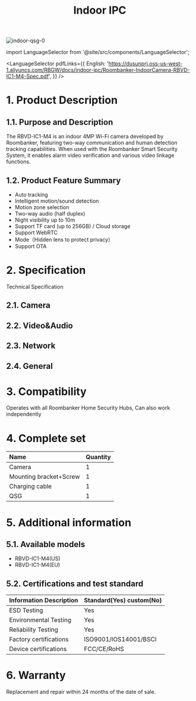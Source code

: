 ﻿---
description: Roombanker Indoor IPC.
title: Indoor IPC
tags:
- Indoor IPC spec
---

![indoor-qsg-0](https://dusunprj.oss-us-west-1.aliyuncs.com/RBGW/pic/indoor-ipc/spec/indoor-spec-1.png)

import LanguageSelector from '@site/src/components/LanguageSelector';

<LanguageSelector pdfLinks={{
  English: 'https://dusunprj.oss-us-west-1.aliyuncs.com/RBGW/docs/indoor-ipc/Roombanker-IndoorCamera-RBVD-IC1-M4-Spec.pdf',
}} />

# 1. Product Description
## 1.1. Purpose and Description
The RBVD-IC1-M4 is an indoor 4MP Wi-Fi camera developed by Roombanker, featuring two-way communication and human detection tracking capabilities. When used with the Roombanker Smart Security System, it enables alarm video verification and various video linkage functions.

## 1.2. Product Feature Summary

- Auto tracking
- Intelligent motion/sound detection
- Motion zone selection
- Two-way audio (half duplex)
- Night visibility up to 10m
- Support TF card (up to 256GB) / Cloud storage
- Support WebRTC
- Mode（Hidden lens to protect privacy）
- Support OTA

# 2. Specification
Technical Specification
## 2.1. Camera
## 2.2. Video&Audio
## 2.3. Network
## 2.4. General

# 3. Compatibility
Operates with all Roombanker Home Security Hubs, Can also work independently

# 4. Complete set
| Name                        | Quantity |
| :-------------------------- | :--------|
| Camera                      | 1        |
| Mounting bracket+Screw      | 1        |
| Charging cable              | 1        |
| QSG                         | 1        |


# 5. Additional information
## 5.1. Available models
- RBVD-IC1-M4(US)
- RBVD-IC1-M4(EU)

## 5.2. Certifications and test standard

| Information Description        | Standard(Yes) custom(No)    |
| :----------------------------- | :---------------------------|
| ESD Testing                    | Yes                         |
| Environmental Testing          | Yes                         |
| Reliability Testing            | Yes                         | 
| Factory certifications         | ISO9001/IOS14001/BSCI       |
| Device certifications          | FCC/CE/RoHS                 |

# 6. Warranty
Replacement and repair within 24 months of the date of sale. 

